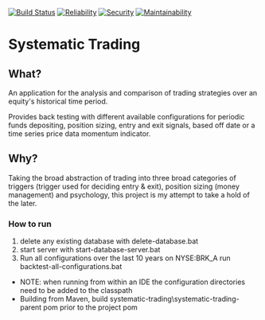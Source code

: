 [![Build Status](https://travis-ci.org/CjHare/systematic-trading.svg?branch=master)](https://travis-ci.org/CjHare/systematic-trading)
[![Reliability](
https://sonarcloud.io/api/badges/measure?key=com.systematic.trading:systematic-trading&metric=reliability_rating)](https://sonarcloud.io/dashboard/index/com.systematic.trading:systematic-trading)
[![Security](
https://sonarcloud.io/api/badges/measure?key=com.systematic.trading:systematic-trading&metric=security_rating)](https://sonarcloud.io/dashboard/index/com.systematic.trading:systematic-trading)
[![Maintainability](
https://sonarcloud.io/api/badges/measure?key=com.systematic.trading:systematic-trading&metric=sqale_rating)](https://sonarcloud.io/dashboard/index/com.systematic.trading:systematic-trading)

# Systematic Trading

## What?
An application for the analysis and comparison of trading strategies over an equity's historical time period.

Provides back testing with different available configurations for periodic funds depositing, position sizing, entry and exit signals, based off date or a time series price data momentum indicator.


## Why?
Taking the broad abstraction of trading into three broad categories of triggers (trigger used for deciding entry & exit), position sizing (money management) and psychology, this project is my attempt to take a hold of the later.


### How to run

1. delete any existing database with delete-database.bat
2. start server with start-database-server.bat
3. Run all configurations over the last 10 years on NYSE:BRK_A run backtest-all-configurations.bat

* NOTE: when running from within an IDE the configuration directories need to be added to the classpath
* Building from Maven, build systematic-trading\systematic-trading-parent pom prior to the project pom


